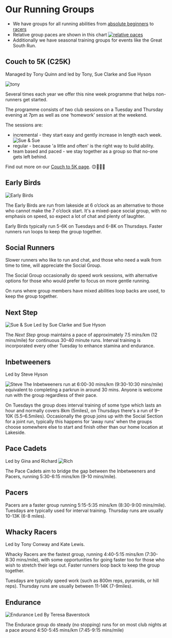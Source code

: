 # Our Running Groups
* We have groups for all running abilities from [absolute beginners](#couch-to-5k-c25k) to [racers](#whacky-racers)
* Relative group paces are shown in this chart
  [<img src=chart.webp class=icon alt="relative paces">](chart.svg)
* Additionally we have seasonal training groups for events like the Great South Run.

## Couch to 5K (C25K)
Managed by Tony Quinn and led by Tony, Sue Clarke and Sue Hyson

![tony](./tony.webp)

Several times each year we offer this nine week programme that helps non-runners get started.

The programme consists of two club sessions on a Tuesday and Thursday evening at 7pm as well as one ‘homework’ session at the weekend.


The sessions are:
* incremental - they start easy and gently increase in length each week.
![Sue & Sue](./sues.webp)
* regular - because 'a little and often' is the right way to build ability.
* team based and paced - we stay together as a group so that no-one gets left behind.

Find out more on our [Couch to 5K page](/c25k/).  😊🏃‍♀️🏃

## Early Birds 
![Early Birds](./early.webp)

The Early Birds are run from lakeside at 6 o’clock as an alternative to those who cannot make the 7 o’clock start.  It's a mixed-pace social group, with no emphasis on speed, so expect a lot of chat and plenty of laughter.  

Early Birds typically run 5-6K on Tuesdays and 6-8K on Thursdays.  Faster runners run loops to keep the group together.


## Social Runners
Slower runners who like to run and chat, and those who need a walk from time to time, will appreciate the Social Group.  

The Social Group occasionally do speed work sessions, with alternative options for those who would prefer to focus on more gentle running.  

On runs where group members have mixed abilities loop backs are used, to keep the group together.

## Next Step

![Sue & Sue](./sues.webp)
Led by Sue Clarke and Sue Hyson​

The _Next Step_ group maintains a pace of approximately 7.5 mins/km (12 mins/mile) for continuous 30-40 minute runs. Interval training is incorporated every other Tuesday to enhance stamina and endurance.

## Inbetweeners
Led by Steve Hyson

![Steve](./steve.webp)
The Inbetweeners run at 6:00-30 mins/km (9:30-10:30 mins/mile) equivalent to completing a parkrun in around 30 mins.  Anyone is welcome run with the group regardless of their pace.

On Tuesdays the group does interval training of some type which lasts an hour and normally covers 8km (5miles), on Thursdays there's a run of 9–10K (5.5–6.5miles).  Occasionally the group joins up with the Social Section for a joint run, typically this happens for ‘away runs’ when the groups choose somewhere else to start and finish other than our home location at Lakeside. 

## Pace Cadets
Led by Gina and Richard ![Rich](./rich.webp)

The Pace Cadets aim to bridge the gap between the Inbetweeners and Pacers, running 5:30-6:15 mins/km (9-10 mins/mile).

## Pacers
Pacers are a faster group running 5:15-5:35 mins/km (8:30-9:00 mins/mile).
Tuesdays are typically used for interval training.
Thursday runs are usually 10-13K (6-8 miles).

## Whacky Racers
Led by Tony Conway and Kate Lewis.

Whacky Racers are the fastest group, running 4:40-5:15 mins/km (7:30-8:30 mins/mile), with some opportunities for going faster too for those who wish to stretch their legs out.  Faster runners loop back to keep the group together.

Tuesdays are typically speed work (such as 800m reps, pyramids, or hill reps).
Thursday runs are usually between 11-14K (7-9miles).

## Endurance
![Endurance](./endurance.webp)
Led By Teresa Baverstock 

The Endurace group do steady (no stopping) runs for on most club nights at a pace around 4:50-5:45 mins/km (7:45-9:15 mins/mile)

